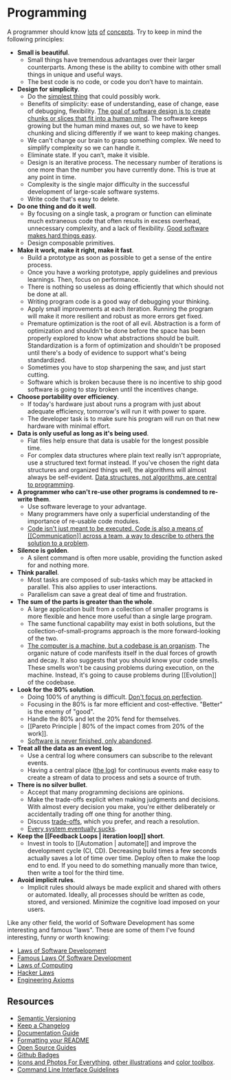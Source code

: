 # Programming

A programmer should know [lots](http://programmer.97things.oreilly.com/wiki/index.php/Contributions_Appearing_in_the_Book) [of](http://www.artima.com/weblogs/viewpost.jsp?thread=331531) [concepts](http://programmer.97things.oreilly.com/wiki/index.php/Other_Edited_Contributions). Try to keep in mind the following principles:

- **Small is beautiful**.
	- Small things have tremendous advantages over their larger counterparts. Among these is the ability to combine with other small things in unique and useful ways.
	- The best code is no code, or code you don’t have to maintain.
- **Design for simplicity**.
	- Do the [simplest thing](https://landing.google.com/sre/book/chapters/simplicity.html) that could possibly work.
	- Benefits of simplicity: ease of understanding, ease of change, ease of debugging, flexibility. [The goal of software design is to create chunks or slices that fit into a human mind](https://mobile.twitter.com/KentBeck/status/1354418068869398538). The software keeps growing but the human mind maxes out, so we have to keep chunking and slicing differently if we want to keep making changes.
	- We can't change our brain to grasp something complex. We need to simplify complexity so we can handle it.
	- Eliminate state. If you can’t, make it visible.
	- Design is an iterative process. The necessary number of iterations is one more than the number you have currently done. This is true at any point in time.
	- Complexity is the single major difficulty in the successful development of large-scale software systems.
	- Write code that's easy to delete.
- **Do one thing and do it well**.
	- By focusing on a single task, a program or function can eliminate much extraneous code that often results in excess overhead, unnecessary complexity, and a lack of flexibility. [Good software makes hard things easy](https://medium.com/s/story/notes-to-myself-on-software-engineering-c890f16f4e4d).
	- Design composable primitives.
- **Make it work, make it right, make it fast**.
	- Build a prototype as soon as possible to get a sense of the entire process.
	- Once you have a working prototype, apply guidelines and previous learnings. Then, focus on performance.
	- There is nothing so useless as doing efficiently that which should not be done at all.
	- Writing program code is a good way of debugging your thinking.
	- Apply small improvements at each iteration. Running the program will make it more resilient and robust as more errors get fixed.
	- Premature optimization is the root of all evil. Abstraction is a form of optimization and shouldn't be done before the space has been properly explored to know what abstractions should be built. Standardization is a form of optimization and shouldn't be proposed until there's a body of evidence to support what's being standardized.
	- Sometimes you have to stop sharpening the saw, and just start cutting.
	- Software which is broken because there is no incentive to ship good software is going to stay broken until the incentives change.
- **Choose portability over efficiency**.
	- If today's hardware just about runs a program with just about adequate efficiency, tomorrow's will run it with power to spare.
	- The developer task is to make sure his program will run on that new hardware with minimal effort.
- **Data is only useful as long as it's being used**.
	- Flat files help ensure that data is usable for the longest possible time.
	- For complex data structures where plain text really isn't appropriate, use a structured text format instead. If you've chosen the right data structures and organized things well, the algorithms will almost always be self-evident. [Data structures, not algorithms, are central to programming](https://users.ece.utexas.edu/~adnan/pike.html).
- **A programmer who can't re-use other programs is condemned to re-write them**.
	- Use software leverage to your advantage.
	- Many programmers have only a superficial understanding of the importance of re-usable code modules.
	- [Code isn't just meant to be executed. Code is also a means of [[Communication]] across a team, a way to describe to others the solution to a problem](https://medium.com/s/story/notes-to-myself-on-software-engineering-c890f16f4e4d).
- **Silence is golden**.
	- A silent command is often more usable, providing the function asked for and nothing more.
- **Think parallel**.
	- Most tasks are composed of sub-tasks which may be attacked in parallel. This also applies to user interactions.
	- Parallelism can save a great deal of time and frustration.
- **The sum of the parts is greater than the whole**.
	- A large application built from a collection of smaller programs is more flexible and hence more useful than a single large program.
	- The same functional capability may exist in both solutions, but the collection-of-small-programs approach is the more forward-looking of the two.
	- [The computer is a machine, but a codebase is an organism](https://meltingasphalt.com/a-codebase-is-an-organism/). The organic nature of code manifests itself in the dual forces of growth and decay. It also suggests that you should know your code smells. These smells won't be causing problems during execution, on the machine. Instead, it's going to cause problems during [[Evolution]] of the codebase.
- **Look for the 80% solution**.
	- Doing 100% of anything is difficult. [Don't focus on perfection](https://youtu.be/pYIho556BS8).
	- Focusing in the 80% is far more efficient and cost-effective. "Better" is the enemy of "good".
	- Handle the 80% and let the 20% fend for themselves.
	- [[Pareto Principle | 80% of the impact comes from 20% of the work]].
	- [Software is never finished, only abandoned](https://stackoverflow.blog/2020/02/20/requirements-volatility-is-the-core-problem-of-software-engineering/).
- **Treat all the data as an event log**.
	- Use a central log where consumers can subscribe to the relevant events.
	- Having a central place ([the log](https://engineering.linkedin.com/distributed-systems/log-what-every-software-engineer-should-know-about-real-time-datas-unifying)) for continuous events make easy to create a stream of data to process and sets a source of truth.
- **There is no silver bullet**.
	- Accept that many programming decisions are opinions.
	- Make the trade-offs explicit when making judgments and decisions. With almost every decision you make, you're either deliberately or accidentally trading off one thing for another thing.
	- Discuss [trade-offs](https://twitter.com/kelseyhightower/status/774076482637312001), which you prefer, and reach a resolution.
	- [Every system eventually sucks](https://www.simplethread.com/20-things-ive-learned-in-my-20-years-as-a-software-engineer/).
- **Keep the [[Feedback Loops | iteration loop]] short**.
	- Invest in tools to [[Automation | automate]] and improve the development cycle (CI, CD). Decreasing build times a few seconds actually saves a lot of time over time. Deploy often to make the loop end to end. If you need to do something manually more than twice, then write a tool for the third time.
- **Avoid implicit rules**.
	- Implicit rules should always be made explicit and shared with others or automated. Ideally, all processes should be written as code, stored, and versioned. Minimize the cognitive load imposed on your users.

Like any other field, the world of Software Development has some interesting and famous "laws". These are some of them I've found interesting, funny or worth knowing:

- [Laws of Software Development](http://www.globalnerdy.com/2007/07/18/laws-of-software-development/)
- [Famous Laws Of Software Development](https://www.timsommer.be/famous-laws-of-software-development/)
- [Laws of Computing](https://gist.github.com/sorahn/905f67acf00d6f2aa69e74a39de65941)
- [Hacker Laws](https://github.com/dwmkerr/hacker-laws)
- [Engineering Axioms](https://martinrue.com/my-engineering-axioms/)

## Resources

- [Semantic Versioning](https://semver.org/)
- [Keep a Changelog](https://keepachangelog.com/en/1.0.0/)
- [Documentation Guide](https://www.writethedocs.org/guide/#)
- [Formatting your README](https://guides.github.com/features/wikis/#Formatting-a-readme)
- [Open Source Guides](https://opensource.guide/)
- [Github Badges](https://shields.io/)
- [Icons and Photos For Everything](https://thenounproject.com/), [other illustrations](https://github.com/sw-yx/spark-joy#illustrations) and [color toolbox](https://hue.tools/).
- [Command Line Interface Guidelines](https://clig.dev/)
